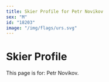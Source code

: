 ```yaml
---
title: Skier Profile for Petr Novikov
sex: "M"
id: "18203"
image: "/img/flags/urs.svg" 
---
```


# Skier Profile

This page is for: Petr Novikov.
    